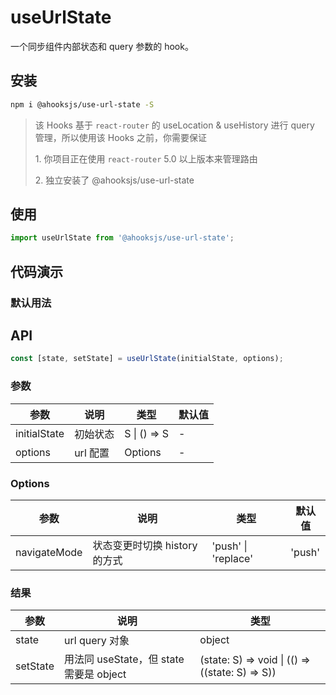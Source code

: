 # useUrlState

一个同步组件内部状态和 query 参数的 hook。

## 安装

```bash
npm i @ahooksjs/use-url-state -S
```

> 该 Hooks 基于 `react-router` 的 useLocation & useHistory 进行 query 管理，所以使用该 Hooks 之前，你需要保证
>
> 1\. 你项目正在使用 `react-router` 5.0 以上版本来管理路由
>
> 2\. 独立安装了 @ahooksjs/use-url-state

## 使用

```js
import useUrlState from '@ahooksjs/use-url-state';
```

## 代码演示

### 默认用法

## API

```typescript
const [state, setState] = useUrlState(initialState, options);
```

### 参数

| 参数         | 说明     | 类型         | 默认值 |
| ------------ | -------- | ------------ | ------ |
| initialState | 初始状态 | S \| () => S | -      |
| options      | url 配置 | Options      | -      |

### Options

| 参数         | 说明                          | 类型                | 默认值 |
| ------------ | ----------------------------- | ------------------- | ------ |
| navigateMode | 状态变更时切换 history 的方式 | 'push' \| 'replace' | 'push' |

### 结果

| 参数     | 说明                                    | 类型                                            |
| -------- | --------------------------------------- | ----------------------------------------------- |
| state    | url query 对象                          | object                                          |
| setState | 用法同 useState，但 state 需要是 object | (state: S) => void \| (() => ((state: S) => S)) |
